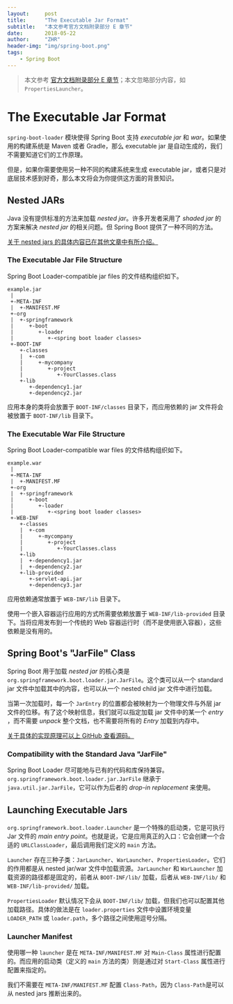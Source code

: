```yaml
---
layout:     post
title:      "The Executable Jar Format"
subtitle:   "本文参考官方文档附录部分 E 章节"
date:       2018-05-22
author:     "ZHR"
header-img: "img/spring-boot.png"
tags:
    - Spring Boot
---
```


> 本文参考 [官方文档附录部分 E 章节](https://docs.spring.io/spring-boot/docs/current/reference/htmlsingle/#executable-jar)；本文忽略部分内容，如 `PropertiesLauncher`。

# The Executable Jar Format

`spring-boot-loader` 模块使得 Spring Boot 支持 *executable jar* 和 *war*。如果使用的构建系统是 Maven 或者 Gradle，那么 executable jar 是自动生成的，我们不需要知道它们的工作原理。

但是，如果你需要使用另一种不同的构建系统来生成 executable jar，或者只是对底层技术感到好奇，那么本文将会为你提供这方面的背景知识。

## Nested JARs

Java 没有提供标准的方法来加载 *nested jar*。许多开发者采用了 *shaded jar* 的方案来解决 *nested jar* 的相关问题。但 Spring Boot 提供了一种不同的方法。

[关于 nested jars 的具体内容已在其他文章中有所介绍。](http://www.bulibucai.site/2018/05/14/spring-boot-hello-world-application/#step5%E5%88%9B%E5%BB%BA%E5%8F%AF%E6%89%A7%E8%A1%8C%E7%9A%84-jar)

### The Executable Jar File Structure

Spring Boot Loader-compatible jar files 的文件结构组织如下。

```
example.jar
 |
 +-META-INF
 |  +-MANIFEST.MF
 +-org
 |  +-springframework
 |     +-boot
 |        +-loader
 |           +-<spring boot loader classes>
 +-BOOT-INF
    +-classes
    |  +-com
    |     +-mycompany
    |        +-project
    |           +-YourClasses.class
    +-lib
       +-dependency1.jar
       +-dependency2.jar
```

应用本身的类将会放置于 `BOOT-INF/classes` 目录下，而应用依赖的 jar 文件将会被放置于 `BOOT-INF/lib` 目录下。

### The Executable War File Structure

Spring Boot Loader-compatible war files 的文件结构组织如下。

```
example.war
 |
 +-META-INF
 |  +-MANIFEST.MF
 +-org
 |  +-springframework
 |     +-boot
 |        +-loader
 |           +-<spring boot loader classes>
 +-WEB-INF
    +-classes
    |  +-com
    |     +-mycompany
    |        +-project
    |           +-YourClasses.class
    +-lib
    |  +-dependency1.jar
    |  +-dependency2.jar
    +-lib-provided
       +-servlet-api.jar
       +-dependency3.jar
```

应用依赖通常放置于 `WEB-INF/lib` 目录下。

使用一个嵌入容器运行应用的方式所需要依赖放置于 `WEB-INF/lib-provided` 目录下。当将应用发布到一个传统的 Web 容器运行时（而不是使用嵌入容器），这些依赖是没有用的。

## Spring Boot's "JarFile" Class

Spring Boot 用于加载 *nested jar* 的核心类是 `org.springframework.boot.loader.jar.JarFile`。这个类可以从一个 standard jar 文件中加载其中的内容，也可以从一个 nested child jar 文件中进行加载。

当第一次加载时，每一个 `JarEntry` 的位置都会被映射为一个物理文件与外层 jar 文件的位移。有了这个映射信息，我们就可以指定加载 jar 文件中的某一个 *entry* ，而不需要 *unpack* 整个文档，也不需要将所有的 *Entry* 加载到内存中。

[关于具体的实现原理可以上 GitHub 查看源码。](https://github.com/spring-projects/spring-boot/blob/master/spring-boot-project/spring-boot-tools/spring-boot-loader/src/main/java/org/springframework/boot/loader/jar/JarFile.java)

### Compatibility with the Standard Java "JarFile"

Spring Boot Loader 尽可能地与已有的代码和库保持兼容。`org.springframework.boot.loader.jar.JarFile` 继承于 `java.util.jar.JarFile`，它可以作为后者的 *drop-in replacement* 来使用。

## Launching Executable Jars

`org.springframework.boot.loader.Launcher` 是一个特殊的启动类，它是可执行 Jar 文件的 *main entry point*。也就是说，它是应用真正的入口：它会创建一个合适的 `URLClassLoader`，最后调用我们定义的 `main` 方法。

`Launcher` 存在三种子类：`JarLauncher`、`WarLauncher`、`PropertiesLoader`。它们的作用都是从 nested jar/war 文件中加载资源。`JarLauncher` 和 `WarLauncher` 加载资源的路径都是固定的，前者从 `BOOT-INF/lib/` 加载，后者从 `WEB-INF/lib/`  和 `WEB-INF/lib-provided/` 加载。

`PropertiesLoader` 默认情况下会从 `BOOT-INF/lib/` 加载，但我们也可以配置其他加载路径。具体的做法是在 `loader.properties`  文件中设置环境变量 `LOADER_PATH` 或 `loader.path`，多个路径之间使用逗号分隔。

### Launcher Manifest

使用哪一种 `launcher` 是在 `META-INF/MANIFEST.MF` 对 `Main-Class`  属性进行配置的。而应用的启动类（定义的 `main` 方法的类）则是通过对 `Start-Class` 属性进行配置来指定的。

我们不需要在 `META-INF/MANIFEST.MF` 配置 `Class-Path`，因为 `Class-Path`是可以从 nested jars 推断出来的。

